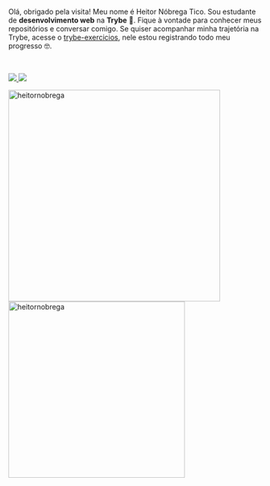 <p align="left"> 
Olá, obrigado pela visita! Meu nome é Heitor Nóbrega Tico. Sou estudante de <strong> desenvolvimento web</strong> na <strong>Trybe</strong> 💜.
Fique à vontade para conhecer meus repositórios e conversar comigo. Se quiser acompanhar minha trajetória na Trybe, acesse o <a href="https://github.com/heitornobrega/trybe-exercicios">trybe-exercicios</a>, nele estou registrando todo meu progresso 🤓.
</p>
<br>
<p align="left">
  <a href="https://www.linkedin.com/in/astrominer" alt="Linkedin">
    <img src="https://img.shields.io/badge/-Linkedin-282A36?style=for-the-badge&logo=Linkedin&logoColor=FE6E96&link=https://www.linkedin.com/in/astrominer"/>
  </a>
   <a href="https://heitornobrega.github.io" alt="Linkedin">
    <img src="https://img.shields.io/badge/-Portifolio-282A36?style=for-the-badge&logo=React&logoColor=FE6E96&link=heitornobrega.github.io"/>
  </a>
</p>
<a href="https://github.com/heitornobrega">
  <img align="center" width="420px" src="https://github-readme-stats.vercel.app/api?username=heitornobrega&show_icons=true&theme=dracula" alt="heitornobrega" />
</a>
<a href="https://github.com/heitornobrega">
  <img align="center" width="350px" src="https://github-readme-stats.vercel.app/api/top-langs/?username=heitornobrega&layout=compact&theme=dracula" alt="heitornobrega" />
</a>
